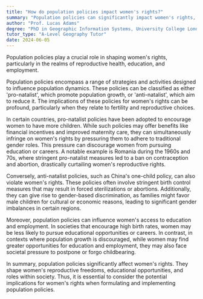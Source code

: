 ```yaml
---
title: "How do population policies impact women's rights?"
summary: "Population policies can significantly impact women's rights, particularly in areas such as reproductive health, education, and employment."
author: "Prof. Lucas Adams"
degree: "PhD in Geographic Information Systems, University College London"
tutor_type: "A-Level Geography Tutor"
date: 2024-06-05
---
```


Population policies play a crucial role in shaping women's rights, particularly in the realms of reproductive health, education, and employment.

Population policies encompass a range of strategies and activities designed to influence population dynamics. These policies can be classified as either 'pro-natalist', which promote population growth, or 'anti-natalist', which aim to reduce it. The implications of these policies for women's rights can be profound, particularly when they relate to fertility and reproductive choices.

In certain countries, pro-natalist policies have been adopted to encourage women to have more children. While such policies may offer benefits like financial incentives and improved maternity care, they can simultaneously infringe on women's rights by pressuring them to adhere to traditional gender roles. This pressure can discourage women from pursuing education or careers. A notable example is Romania during the 1960s and 70s, where stringent pro-natalist measures led to a ban on contraception and abortion, drastically curtailing women's reproductive rights.

Conversely, anti-natalist policies, such as China's one-child policy, can also violate women's rights. These policies often involve stringent birth control measures that may result in forced sterilizations or abortions. Additionally, they can give rise to gender-based discrimination, as families might favor male children for cultural or economic reasons, leading to significant gender imbalances in certain regions.

Moreover, population policies can influence women's access to education and employment. In societies that encourage high birth rates, women may be less likely to pursue educational opportunities or careers. In contrast, in contexts where population growth is discouraged, while women may find greater opportunities for education and employment, they may also face societal pressure to postpone or forgo childbearing.

In summary, population policies significantly affect women's rights. They shape women's reproductive freedoms, educational opportunities, and roles within society. Thus, it is essential to consider the potential implications for women's rights when formulating and implementing population policies.
    